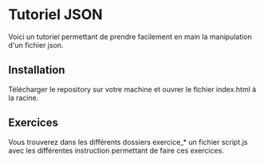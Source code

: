 # Tutoriel JSON
Voici un tutoriel permettant de prendre facilement en main la manipulation d'un fichier json.
## Installation
Télécharger le repository sur votre machine et ouvrer le fichier index.html à la racine.

## Exercices
Vous trouverez dans les différents dossiers exercice_* un fichier script.js avec les différentes instruction permettant de faire ces exercices.
